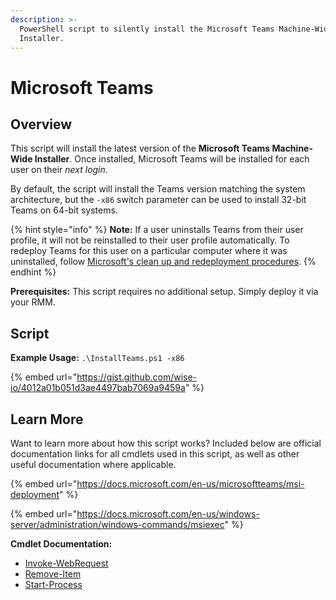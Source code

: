 ```yaml
---
description: >-
  PowerShell script to silently install the Microsoft Teams Machine-Wide
  Installer.
---
```


# Microsoft Teams

## Overview

This script will install the latest version of the **Microsoft Teams Machine-Wide Installer**. Once installed, Microsoft Teams will be installed for each user on their _next login_.

By default, the script will install the Teams version matching the system architecture, but the `-x86` switch parameter can be used to install 32-bit Teams on 64-bit systems.

{% hint style="info" %}
**Note:** If a user uninstalls Teams from their user profile, it will not be reinstalled to their user profile automatically. To redeploy Teams for this user on a particular computer where it was uninstalled, follow [Microsoft's clean up and redeployment procedures](https://docs.microsoft.com/en-us/microsoftteams/msi-deployment#clean-up-and-redeployment-procedure).
{% endhint %}

**Prerequisites:** This script requires no additional setup. Simply deploy it via your RMM.

## Script

**Example Usage:** `.\InstallTeams.ps1 -x86`

{% embed url="https://gist.github.com/wise-io/4012a01b051d3ae4497bab7069a9459a" %}

## Learn More

Want to learn more about how this script works? Included below are official documentation links for all cmdlets used in this script, as well as other useful documentation where applicable.

{% embed url="https://docs.microsoft.com/en-us/microsoftteams/msi-deployment" %}

{% embed url="https://docs.microsoft.com/en-us/windows-server/administration/windows-commands/msiexec" %}

**Cmdlet Documentation:**

* [Invoke-WebRequest](https://docs.microsoft.com/en-us/powershell/module/microsoft.powershell.utility/invoke-webrequest?view=powershell-5.1)
* [Remove-Item](https://docs.microsoft.com/en-us/powershell/module/microsoft.powershell.management/remove-item?view=powershell-5.1)
* [Start-Process](https://docs.microsoft.com/en-us/powershell/module/microsoft.powershell.management/start-process?view=powershell-5.1)
